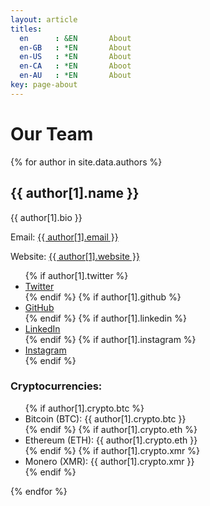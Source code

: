 ```yaml
---
layout: article
titles:
  en      : &EN       About
  en-GB   : *EN       About
  en-US   : *EN       About
  en-CA   : *EN       Aboot
  en-AU   : *EN       About
key: page-about
---
```


<div>
  <h1>Our Team</h1>
</div>
{% for author in site.data.authors %}
<div class="author-profile">
  <h2>{{ author[1].name }}</h2>
  <p>{{ author[1].bio }}</p>
  <p>Email: <a href="mailto:{{ author[1].email }}">{{ author[1].email }}</a></p>
  <p>Website: <a href="{{ author[1].website }}" target="_blank">{{ author[1].website }}</a></p>
  <ul class="social-links">
    {% if author[1].twitter %}
    <li><a href="https://twitter.com/{{ author[1].twitter }}">Twitter</a></li>
    {% endif %}
    {% if author[1].github %}
    <li><a href="https://github.com/{{ author[1].github }}">GitHub</a></li>
    {% endif %}
    {% if author[1].linkedin %}
    <li><a href="https://linkedin.com/in/{{ author[1].linkedin }}">LinkedIn</a></li>
    {% endif %}
    {% if author[1].instagram %}
    <li><a href="https://instagram.com/{{ author[1].instagram }}">Instagram</a></li>
    {% endif %}
  </ul>
  <div>
    <h3>Cryptocurrencies:</h3>
    <ul>
      {% if author[1].crypto.btc %}
      <li>Bitcoin (BTC): {{ author[1].crypto.btc }}</li>
      {% endif %}
      {% if author[1].crypto.eth %}
      <li>Ethereum (ETH): {{ author[1].crypto.eth }}</li>
      {% endif %}
      {% if author[1].crypto.xmr %}
      <li>Monero (XMR): {{ author[1].crypto.xmr }}</li>
      {% endif %}
    </ul>
  </div>
</div>
{% endfor %}
